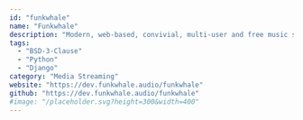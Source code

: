```yaml
---
id: "funkwhale"
name: "Funkwhale"
description: "Modern, web-based, convivial, multi-user and free music server."
tags:
  - "BSD-3-Clause"
  - "Python"
  - "Django"
category: "Media Streaming"
website: "https://dev.funkwhale.audio/funkwhale"
github: "https://dev.funkwhale.audio/funkwhale"
#image: "/placeholder.svg?height=300&width=400"
---
```


